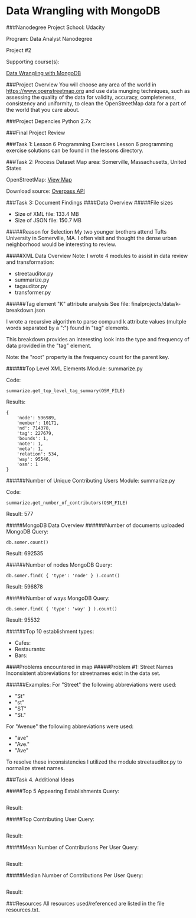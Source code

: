 Data Wrangling with MongoDB
=====================
###Nanodegree Project
School: Udacity

Program: Data Analyst Nanodegree

Project #2

Supporting course(s):

[Data Wrangling with MongoDB](https://www.udacity.com/course/viewer#!/c-ud032)

###Project Overview
You will choose any area of the world in https://www.openstreetmap.org and use data munging techniques, such as assessing the quality of the data for validity, accuracy, completeness, consistency and uniformity, to clean the OpenStreetMap data for a part of the world that you care about.

###Project Depencies
Python 2.7x

###Final Project Review

###Task 1: Lesson 6 Programming Exercises
Lesson 6 programming exercise solutions can be found in the lessons directory.

###Task 2: Process Dataset
Map area: Somerville, Massachusetts, United States

OpenStreetMap: [View Map](https://www.openstreetmap.org/relation/1933746#map=14/42.3954/-71.1037)

Download source: [Overpass API](http://overpass-api.de/api/map?bbox=-71.1429,42.3681,-71.0645,42.4228)

###Task 3: Document Findings
####Data Overview
#####File sizes
* Size of XML file: 133.4 MB
* Size of JSON file: 150.7 MB

#####Reason for Selection
My two younger brothers attend Tufts University in Somerville, MA. I often visit and thought the dense urban neighborhood would be interesting to review.

#####XML Data Overview
Note: I wrote 4 modules to assist in data review and transformation:
* streetauditor.py
* summarize.py
* tagauditor.py
* transformer.py

######Tag element "K" attribute analysis
See file: finalprojects/data/k-breakdown.json

I wrote a recursive algorithm to parse compund k attribute values (multple words separated by a ":") found in "tag" elements.

This breakdown provides an interesting look into the type and frequency of data provided in the "tag" element.

Note: the "root" property is the frequency count for the parent key.

######Top Level XML Elements
Module: summarize.py

Code:
```
summarize.get_top_level_tag_summary(OSM_FILE)
```
Results:
```
{
    'node': 596989,
    'member': 10171,
    'nd': 714378,
    'tag': 227679,
    'bounds': 1,
    'note': 1,
    'meta': 1,
    'relation': 534,
    'way': 95546,
    'osm': 1
}
```

######Number of Unique Contributing Users
Module: summarize.py

Code:
```
summarize.get_number_of_contributors(OSM_FILE)
```
Result: 577

#####MongoDB Data Overview
######Number of documents uploaded
MongoDB Query:
```
db.somer.count()
```
Result: 692535

######Number of nodes
MongoDB Query:
```
db.somer.find( { 'type': 'node' } ).count()
```
Result: 596878

######Number of ways
MongoDB Query:
```
db.somer.find( { 'type': 'way' } ).count()
```
Result: 95532



######Top 10 establishment types:
  * Cafes:
  * Restaurants:
  * Bars:



####Problems encountered in map
#####Problem #1: Street Names
Inconsistent abbreviations for streetnames exist in the data set.

######Examples:
For "Street" the following abbreviations were used:
* "St"
* "st"
* "ST"
* "St."

For "Avenue" the following abbreviations were used:
* "ave"
* "Ave."
* "Ave"

To resolve these inconsistencies I utilized the module streetauditor.py to normalize street names.

###Task 4. Additional Ideas


#####Top 5 Appearing Establishments
Query:
```

```
Result:

#####Top Contributing User
Query:
```

```
Result:

#####Mean Number of Contributions Per User
Query:
```

```
Result:

#####Median Number of Contributions Per User
Query:
```

```
Result:


###Resources
All resources used/referenced are listed in the file resources.txt.